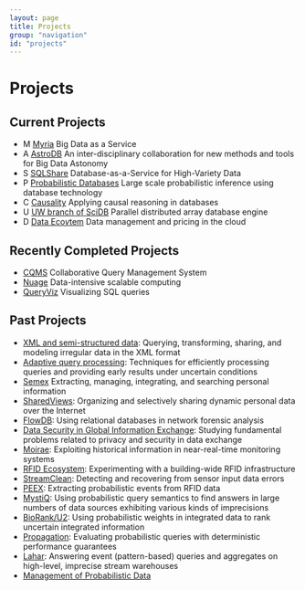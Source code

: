```yaml
---
layout: page
title: Projects
group: "navigation"
id: "projects"
---
```


<link rel="stylesheet" href="css/projects.css">

# Projects

## Current Projects

* M [Myria](http://myria.cs.washington.edu) Big Data as a Service
* A [AstroDB](http://db.cs.washington.edu/astrodb/) An inter-disciplinary collaboration for new methods and tools for Big Data Astonomy
* S [SQLShare](http://escience.washington.edu/sqlshare) Database-as-a-Service for High-Variety Data
* P [Probabilistic Databases](http://homes.cs.washington.edu/~suciu/project-querycompilation.html) Large scale probabilistic inference using database technology
* C [Causality](http://people.cs.umass.edu/~ameli/projects/causality/) Applying causal reasoning in databases
* U [UW branch of SciDB](http://scidb.cs.washington.edu) Parallel distributed array database engine
* D [Data Eco$y$tem](http://cloud-data-pricing.cs.washington.edu) Data management and pricing in the cloud

## Recently Completed Projects

* [CQMS](http://cqms.cs.washington.edu/CQMS.html) Collaborative Query Management System
* [Nuage](http://db.cs.washington.edu/nuage/) Data-intensive scalable computing
* [QueryViz](http://queryviz.com) Visualizing SQL queries

## Past Projects

* [XML and semi-structured data](http://db.cs.washington.edu/xml.html): Querying, transforming, sharing, and modeling irregular data in the XML format
* [Adaptive query processing](http://db.cs.washington.edu/adaptive.html): Techniques for efficiently processing queries and providing early results under uncertain conditions
* [Semex](http://db.cs.washington.edu/semex/semex.html) Extracting, managing, integrating, and searching personal information
* [SharedViews](http://db.cs.washington.edu/sharedviews/sharedviews.html): Organizing and selectively sharing dynamic personal data over the Internet
* [FlowDB](http://db.cs.washington.edu/nids/ovmi.html): Using relational databases in network forensic analysis
* [Data Security in Global Information Exchange](http://www.cs.washington.edu/homes/suciu/project-security.html): Studying fundamental problems related to privacy and security in data exchange
* [Moirae](http://db.cs.washington.edu/moirae/): Exploiting historical information in near-real-time monitoring systems
* [RFID Ecosystem](http://rfid.cs.washington.edu/): Experimenting with a building-wide RFID infrastructure
* [StreamClean](http://db.cs.washington.edu/streamclean/): Detecting and recovering from sensor input data errors
* [PEEX](http://db.cs.washington.edu/peex/): Extracting probabilistic events from RFID data
* [MystiQ](http://www.cs.washington.edu/homes/suciu/project-mystiq.html): Using probabilistic query semantics to find answers in large numbers of data sources exhibiting various kinds of imprecisions
* [BioRank/U2](http://biomediator.org/): Using probabilistic weights in integrated data to rank uncertain integrated information
* [Propagation](http://db.cs.washington.edu/propagation/): Evaluating probabilistic queries with deterministic performance guarantees
* [Lahar](http://lahar.cs.washington.edu/): Answering event (pattern-based) queries and aggregates on high-level, imprecise stream warehouses
* [Management of Probabilistic Data](http://www.cs.washington.edu/homes/suciu/project-probDB.html)